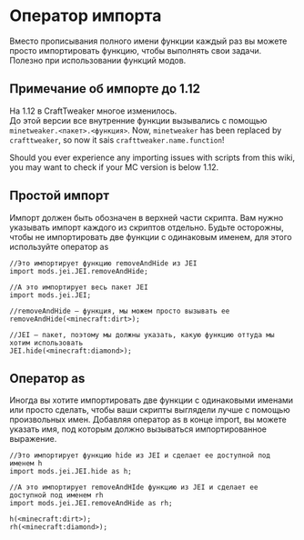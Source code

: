 # Оператор импорта

Вместо прописывания полного имени функции каждый раз вы можете просто импортировать функцию, чтобы выполнять свои задачи. Полезно при использовании функций модов.

## Примечание об импорте до 1.12

На 1.12 в CraftTweaker многое изменилось.  
До этой версии все внутренние функции вызывались с помощью `minetweaker.<пакет>.<функция>`. Now, `minetweaker` has been replaced by `crafttweaker`, so now it sais `crafttweaker.name.function`!

Should you ever experience any importing issues with scripts from this wiki, you may want to check if your MC version is below 1.12.

## Простой импорт

Импорт должен быть обозначен в верхней части скрипта. Вам нужно указывать импорт каждого из скриптов отдельно. Будьте осторожны, чтобы не импортировать две функции с одинаковым именем, для этого используйте оператор as

```zenscript
//Это импортирует функцию removeAndHide из JEI
import mods.jei.JEI.removeAndHide;

//А это импортирует весь пакет JEI
import mods.jei.JEI;

//removeAndHide — функция, мы можем просто вызывать ее
removeAndHide(<minecraft:dirt>);

//JEI — пакет, поэтому мы должны указать, какую функцию оттуда мы хотим использовать
JEI.hide(<minecraft:diamond>);
```

## Оператор as

Иногда вы хотите импортировать две функции с одинаковыми именами или просто сделать, чтобы ваши скрипты выглядели лучше с помощью произвольных имен. Добавляя оператор as в конце import, вы можете указать имя, под которым должно вызываться импортированное выражение.

```zenscript
//Это импортирует функцию hide из JEI и сделает ее доступной под именем h
import mods.jei.JEI.hide as h;

//А это импортирует removeAndHIde функцию из JEI и сделает ее доступной под именем rh
import mods.jei.JEI.removeAndHide as rh;

h(<minecraft:dirt>);
rh(<minecraft:diamond>);
```